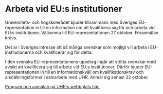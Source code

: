 # Arbeta vid EU:s institutioner

Universitets- och högskolerådet bjuder tillsammans med Sveriges EU-representation in till en information om att kvalificera sig för och arbeta vid EU:s institutioner. Välkomna till EU-representationen 27 oktober. Föranmälan krävs.

Det är i Sveriges intresse att så många svenskar som möjligt vill arbeta i EU-institutionerna och kvalificerar sig för detta.

I den svenska EU-representationens uppdrag ingår att stötta svenskar med avsikt att kvalificera sig till arbete vid EU:s institutioner. Därför bjuder EU-representationen in till en informationskväll om kvalifikationskrav och anställningsformer i samarbete med UHR. Anmäl dig senast 22 oktober.

[Program och anmälan på UHR:s webbplats här.](https://www.uhr.se/bryssel-27-oktober# "f")
